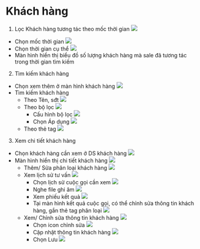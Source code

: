 # Khách hàng

1. Lọc Khách hàng tương tác theo mốc thời gian ![](<../../../../.gitbook/assets/image (237).png>)

* Chọn mốc thời gian                                              ![](<../../../../.gitbook/assets/image (238).png>)
* Chọn thời gian cụ thể                                           ![](<../../../../.gitbook/assets/image (239).png>)
* Màn hình hiển thị biểu đồ số lượng khách hàng mà sale đã tương tác trong thời gian tìm kiếm                                                                       <img src="../../../../.gitbook/assets/image (240).png" alt="" data-size="original">

2. Tìm kiếm khách hàng

* Chọn xem thêm ở màn hình khách hàng              ![](<../../../../.gitbook/assets/image (241).png>)
* Tìm kiếm khách hàng
  * Theo Tên, sđt                                                   ![](<../../../../.gitbook/assets/image (242).png>)
  * Theo bộ lọc                                                      ![](<../../../../.gitbook/assets/image (243).png>)
    * Cấu hình bộ lọc                                          ![](<../../../../.gitbook/assets/image (244).png>)
    * Chọn Áp dụng                                            ![](<../../../../.gitbook/assets/image (245).png>)
  * Theo thẻ tag                                                     ![](<../../../../.gitbook/assets/image (246).png>)

3. Xem chi tiết khách hàng

* Chọn khách hàng cần xem ở DS khách hàng       ![](<../../../../.gitbook/assets/image (247).png>)
* Màn hình hiển thị chi tiết khách hàng                   ![](<../../../../.gitbook/assets/image (248).png>)
  * Thêm/ Sửa phân loại khách hàng                   ![](<../../../../.gitbook/assets/image (249).png>)
  * Xem lịch sử tư vấn                                           ![](<../../../../.gitbook/assets/image (250).png>)
    * Chọn lịch sử cuộc gọi cần xem                ![](<../../../../.gitbook/assets/image (252).png>)
    * Nghe file ghi âm                                        ![](<../../../../.gitbook/assets/image (253).png>)
    * Xem phiếu kết quả                                    ![](<../../../../.gitbook/assets/image (254).png>)
    * Tại màn hình kết quả cuộc gọi, có thể chỉnh sửa thông tin khách hàng, gắn thẻ tag phân loại                                                    ![](<../../../../.gitbook/assets/image (255).png>)
  * Xem/ Chỉnh sửa thông tin khách hàng           ![](<../../../../.gitbook/assets/image (251).png>)
    * Chọn icon chỉnh sửa                                 ![](<../../../../.gitbook/assets/image (256).png>)
    * Cập nhật thông tin khách hàng               ![](<../../../../.gitbook/assets/image (257).png>)
    * Chọn Lưu                                                  ![](<../../../../.gitbook/assets/image (258).png>)
